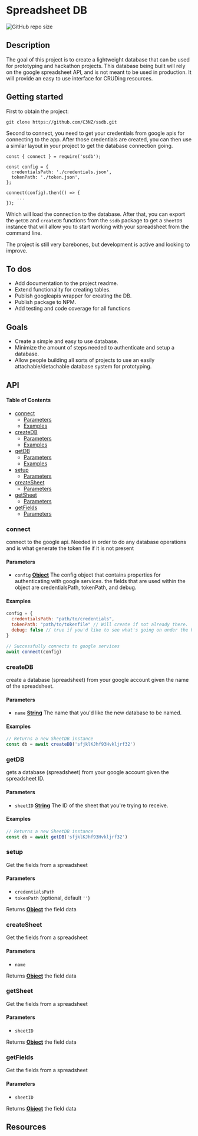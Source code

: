 # Spreadsheet DB

![GitHub repo size](https://img.shields.io/github/repo-size/C3NZ/ssdb?style=plastic)

## Description

The goal of this project is to create a lightweight database that can be used for prototyping
and hackathon projects. This database being built will rely on the google spreadsheet API, and is not meant
to be used in production. It will provide an easy to use interface for CRUDing resources.

## Getting started

First to obtain the project:

    git clone https://github.com/C3NZ/ssdb.git

Second to connect, you need to get your credentials from google apis for connecting to the app.
After those credentials are created, you can then use a similar layout in your project to get the database
connection going.

    const { connect } = require('ssdb');

    const config = {
      credentialsPath: './credentials.json',
      tokenPath: './token.json',
    };

    connect(config).then(() => {
        ...
    });

Which will load the connection to the database. After that, you can export the `getDB` and `createDB` functions
from the `ssdb` package to get a `SheetDB` instance that will allow you to start working with your spreadsheet
from the command line.

The project is still very barebones, but development is active and looking to improve.

## To dos

-   Add documentation to the project readme.
-   Extend functionality for creating tables.
-   Publish googleapis wrapper for creating the DB.
-   Publish package to NPM.
-   Add testing and code coverage for all functions

## Goals

-   Create a simple and easy to use database.
-   Minimize the amount of steps needed to authenticate and setup a database.
-   Allow people building all sorts of projects to use an easily attachable/detachable database system
    for prototyping.

## API

<!-- Generated by documentation.js. Update this documentation by updating the source code. -->

#### Table of Contents

-   [connect](#connect)
    -   [Parameters](#parameters)
    -   [Examples](#examples)
-   [createDB](#createdb)
    -   [Parameters](#parameters-1)
    -   [Examples](#examples-1)
-   [getDB](#getdb)
    -   [Parameters](#parameters-2)
    -   [Examples](#examples-2)
-   [setup](#setup)
    -   [Parameters](#parameters-3)
-   [createSheet](#createsheet)
    -   [Parameters](#parameters-4)
-   [getSheet](#getsheet)
    -   [Parameters](#parameters-5)
-   [getFields](#getfields)
    -   [Parameters](#parameters-6)

### connect

connect to the google api. Needed in order to do any database operations and is what
generate the token file if it is not present

#### Parameters

-   `config` **[Object](https://developer.mozilla.org/docs/Web/JavaScript/Reference/Global_Objects/Object)** The config object that contains properties for authenticating with
    google services. the fields that are used within the object are credentialsPath,
    tokenPath, and debug.

#### Examples

```javascript
config = {
  credentialsPath: "path/to/credentials",
  tokenPath: "path/to/tokenfile" // Will create if not already there.
  debug: false // true if you'd like to see what's going on under the hood.
}

// Successfully connects to google services
await connect(config)
```

### createDB

create a database (spreadsheet) from your google account given the name of the spreadsheet.

#### Parameters

-   `name` **[String](https://developer.mozilla.org/docs/Web/JavaScript/Reference/Global_Objects/String)** The name that you'd like the new database to be named.

#### Examples

```javascript
// Returns a new SheetDB instance
const db = await createDB('sfjklKJhf93Hvkljrf32')
```

### getDB

gets a database (spreadsheet) from your google account given the spreadsheet ID.

#### Parameters

-   `sheetID` **[String](https://developer.mozilla.org/docs/Web/JavaScript/Reference/Global_Objects/String)** The ID of the sheet that you're trying to receive.

#### Examples

```javascript
// Returns a new SheetDB instance
const db = await getDB('sfjklKJhf93Hvkljrf32')
```

### setup

Get the fields from a spreadsheet

#### Parameters

-   `credentialsPath`  
-   `tokenPath`   (optional, default `''`)

Returns **[Object](https://developer.mozilla.org/docs/Web/JavaScript/Reference/Global_Objects/Object)** the field data

### createSheet

Get the fields from a spreadsheet

#### Parameters

-   `name`  

Returns **[Object](https://developer.mozilla.org/docs/Web/JavaScript/Reference/Global_Objects/Object)** the field data

### getSheet

Get the fields from a spreadsheet

#### Parameters

-   `sheetID`  

Returns **[Object](https://developer.mozilla.org/docs/Web/JavaScript/Reference/Global_Objects/Object)** the field data

### getFields

Get the fields from a spreadsheet

#### Parameters

-   `sheetID`  

Returns **[Object](https://developer.mozilla.org/docs/Web/JavaScript/Reference/Global_Objects/Object)** the field data

## Resources
